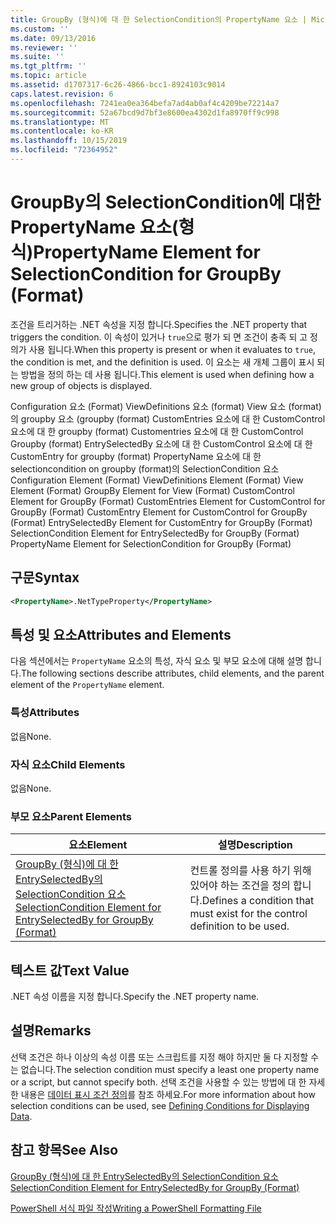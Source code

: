 ```yaml
---
title: GroupBy (형식)에 대 한 SelectionCondition의 PropertyName 요소 | Microsoft Docs
ms.custom: ''
ms.date: 09/13/2016
ms.reviewer: ''
ms.suite: ''
ms.tgt_pltfrm: ''
ms.topic: article
ms.assetid: d1707317-6c26-4866-bcc1-8924103c9014
caps.latest.revision: 6
ms.openlocfilehash: 7241ea0ea364befa7ad4ab0af4c4209be72214a7
ms.sourcegitcommit: 52a67bcd9d7bf3e8600ea4302d1fa8970ff9c998
ms.translationtype: MT
ms.contentlocale: ko-KR
ms.lasthandoff: 10/15/2019
ms.locfileid: "72364952"
---
```

# <a name="propertyname-element-for-selectioncondition-for-groupby-format"></a><span data-ttu-id="79fc2-102">GroupBy의 SelectionCondition에 대한 PropertyName 요소(형식)</span><span class="sxs-lookup"><span data-stu-id="79fc2-102">PropertyName Element for SelectionCondition for GroupBy (Format)</span></span>

<span data-ttu-id="79fc2-103">조건을 트리거하는 .NET 속성을 지정 합니다.</span><span class="sxs-lookup"><span data-stu-id="79fc2-103">Specifies the .NET property that triggers the condition.</span></span> <span data-ttu-id="79fc2-104">이 속성이 있거나 `true`으로 평가 되 면 조건이 충족 되 고 정의가 사용 됩니다.</span><span class="sxs-lookup"><span data-stu-id="79fc2-104">When this property is present or when it evaluates to `true`, the condition is met, and the definition is used.</span></span> <span data-ttu-id="79fc2-105">이 요소는 새 개체 그룹이 표시 되는 방법을 정의 하는 데 사용 됩니다.</span><span class="sxs-lookup"><span data-stu-id="79fc2-105">This element is used when defining how a new group of objects is displayed.</span></span>

<span data-ttu-id="79fc2-106">Configuration 요소 (Format) ViewDefinitions 요소 (format) View 요소 (format)의 groupby 요소 (groupby (format) CustomEntries 요소에 대 한 CustomControl 요소에 대 한 groupby (format) Customentries 요소에 대 한 CustomControl Groupby (format) EntrySelectedBy 요소에 대 한 CustomControl 요소에 대 한 CustomEntry for groupby (format) PropertyName 요소에 대 한 selectioncondition on groupby (format)의 SelectionCondition 요소</span><span class="sxs-lookup"><span data-stu-id="79fc2-106">Configuration Element (Format) ViewDefinitions Element (Format) View Element (Format) GroupBy Element for View (Format) CustomControl Element for GroupBy (Format) CustomEntries Element for CustomControl for GroupBy (Format) CustomEntry Element for CustomControl for GroupBy (Format) EntrySelectedBy Element for CustomEntry for GroupBy (Format) SelectionCondition Element for EntrySelectedBy for GroupBy (Format) PropertyName Element for SelectionCondition for GroupBy (Format)</span></span>

## <a name="syntax"></a><span data-ttu-id="79fc2-107">구문</span><span class="sxs-lookup"><span data-stu-id="79fc2-107">Syntax</span></span>

```xml
<PropertyName>.NetTypeProperty</PropertyName>
```

## <a name="attributes-and-elements"></a><span data-ttu-id="79fc2-108">특성 및 요소</span><span class="sxs-lookup"><span data-stu-id="79fc2-108">Attributes and Elements</span></span>

<span data-ttu-id="79fc2-109">다음 섹션에서는 `PropertyName` 요소의 특성, 자식 요소 및 부모 요소에 대해 설명 합니다.</span><span class="sxs-lookup"><span data-stu-id="79fc2-109">The following sections describe attributes, child elements, and the parent element of the `PropertyName` element.</span></span>

### <a name="attributes"></a><span data-ttu-id="79fc2-110">특성</span><span class="sxs-lookup"><span data-stu-id="79fc2-110">Attributes</span></span>

<span data-ttu-id="79fc2-111">없음</span><span class="sxs-lookup"><span data-stu-id="79fc2-111">None.</span></span>

### <a name="child-elements"></a><span data-ttu-id="79fc2-112">자식 요소</span><span class="sxs-lookup"><span data-stu-id="79fc2-112">Child Elements</span></span>

<span data-ttu-id="79fc2-113">없음</span><span class="sxs-lookup"><span data-stu-id="79fc2-113">None.</span></span>

### <a name="parent-elements"></a><span data-ttu-id="79fc2-114">부모 요소</span><span class="sxs-lookup"><span data-stu-id="79fc2-114">Parent Elements</span></span>

|<span data-ttu-id="79fc2-115">요소</span><span class="sxs-lookup"><span data-stu-id="79fc2-115">Element</span></span>|<span data-ttu-id="79fc2-116">설명</span><span class="sxs-lookup"><span data-stu-id="79fc2-116">Description</span></span>|
|-------------|-----------------|
|[<span data-ttu-id="79fc2-117">GroupBy (형식)에 대 한 EntrySelectedBy의 SelectionCondition 요소</span><span class="sxs-lookup"><span data-stu-id="79fc2-117">SelectionCondition Element for EntrySelectedBy for GroupBy (Format)</span></span>](./selectioncondition-element-for-entryselectedby-for-groupby-format.md)|<span data-ttu-id="79fc2-118">컨트롤 정의를 사용 하기 위해 있어야 하는 조건을 정의 합니다.</span><span class="sxs-lookup"><span data-stu-id="79fc2-118">Defines a condition that must exist for the control definition to be used.</span></span>|

## <a name="text-value"></a><span data-ttu-id="79fc2-119">텍스트 값</span><span class="sxs-lookup"><span data-stu-id="79fc2-119">Text Value</span></span>

<span data-ttu-id="79fc2-120">.NET 속성 이름을 지정 합니다.</span><span class="sxs-lookup"><span data-stu-id="79fc2-120">Specify the .NET property name.</span></span>

## <a name="remarks"></a><span data-ttu-id="79fc2-121">설명</span><span class="sxs-lookup"><span data-stu-id="79fc2-121">Remarks</span></span>

<span data-ttu-id="79fc2-122">선택 조건은 하나 이상의 속성 이름 또는 스크립트를 지정 해야 하지만 둘 다 지정할 수는 없습니다.</span><span class="sxs-lookup"><span data-stu-id="79fc2-122">The selection condition must specify a least one property name or a script, but cannot specify both.</span></span> <span data-ttu-id="79fc2-123">선택 조건을 사용할 수 있는 방법에 대 한 자세한 내용은 [데이터 표시 조건 정의](./defining-conditions-for-displaying-data.md)를 참조 하세요.</span><span class="sxs-lookup"><span data-stu-id="79fc2-123">For more information about how selection conditions can be used, see [Defining Conditions for Displaying Data](./defining-conditions-for-displaying-data.md).</span></span>

## <a name="see-also"></a><span data-ttu-id="79fc2-124">참고 항목</span><span class="sxs-lookup"><span data-stu-id="79fc2-124">See Also</span></span>

[<span data-ttu-id="79fc2-125">GroupBy (형식)에 대 한 EntrySelectedBy의 SelectionCondition 요소</span><span class="sxs-lookup"><span data-stu-id="79fc2-125">SelectionCondition Element for EntrySelectedBy for GroupBy (Format)</span></span>](./selectioncondition-element-for-entryselectedby-for-groupby-format.md)

[<span data-ttu-id="79fc2-126">PowerShell 서식 파일 작성</span><span class="sxs-lookup"><span data-stu-id="79fc2-126">Writing a PowerShell Formatting File</span></span>](./writing-a-powershell-formatting-file.md)
